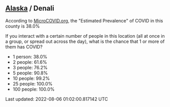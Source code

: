 
## [Alaska](/united-states/alaska) / Denali

According to [MicroCOVID.org](http://microcovid.org),
the "Estimated Prevalence" of COVID in this county is 38.0%

If you interact with a certain number of people in this location
(all at once in a group, or spread out across the day), what is the chance that
1 or more of them has COVID?

- 1 person: 38.0%
- 2 people: 61.6%
- 3 people: 76.2%
- 5 people: 90.8%
- 10 people: 99.2%
- 25 people: 100.0%
- 100 people: 100.0%

Last updated: 2022-08-06 01:02:00.817142 UTC
